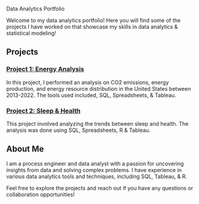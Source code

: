 Data Analytics Portfolio

Welcome to my data analytics portfolio! Here you will find some of the projects I have worked on that showcase my skills in data analytics & statistical modeling!

## Projects

### [Project 1: Energy Analysis](./Project1)
In this project, I performed an analysis on CO2 emissions, energy production, and energy resource distribution in the United States between 2013-2022. The tools used included, SQL, Spreadsheets, & Tableau. 

### [Project 2: Sleep & Health](./Project2)
This project involved analyzing the trends between sleep and health. The analysis was done using SQL, Spreadsheets, R & Tableau. 

## About Me

I am a process engineer and data analyst with a passion for uncovering insights from data and solving complex problems. I have experience in various data analytics tools and techniques, including SQL, Tableau, & R.

Feel free to explore the projects and reach out if you have any questions or collaboration opportunities!
